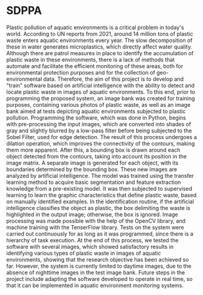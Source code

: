 # SDPPA
Plastic pollution of aquatic environments is a critical problem in today's world. According to UN reports from 2021, around 14 million tons of plastic waste enters aquatic environments every year. The slow decomposition of these in water generates microplastics, which directly affect water quality. Although there are patrol measures in place to identify the accumulation of plastic waste in these environments, there is a lack of methods that automate and facilitate the efficient monitoring of these areas, both for environmental protection purposes and for the collection of geo-environmental data. Therefore, the aim of this project is to develop and "train" software based on artificial intelligence with the ability to detect and locate plastic waste in images of aquatic environments. To this end, prior to programming the proposed system, an image bank was created for training purposes, containing various photos of plastic waste, as well as an image bank aimed at tests depicting aquatic environments subjected to plastic pollution. Programming the software, which was done in Python, begins with pre-processing the input images, which are converted into shades of gray and slightly blurred by a low-pass filter before being subjected to the Sobel Filter, used for edge detection. The result of this process undergoes a dilation operation, which improves the connectivity of the contours, making them more apparent. After this, a bounding box is drawn around each object detected from the contours, taking into account its position in the image matrix. A separate image is generated for each object, with its boundaries determined by the bounding box. These new images are analyzed by artificial intelligence. The model was trained using the transfer learning method to acquire basic segmentation and feature extraction knowledge from a pre-existing model. It was then subjected to supervised learning to learn the graphic characteristics that define plastic waste, based on manually identified examples. In the identification routine, if the artificial intelligence classifies the object as plastic, the box delimiting the waste is highlighted in the output image; otherwise, the box is ignored. Image processing was made possible with the help of the OpenCV library, and machine training with the TenserFlow library. Tests on the system were carried out continuously for as long as it was programmed, since there is a hierarchy of task execution. At the end of this process, we tested the software with several images, which showed satisfactory results in identifying various types of plastic waste in images of aquatic environments, showing that the research objective has been achieved so far. However, the system is currently limited to daytime images, due to the absence of nighttime images in the test image bank. Future steps in the project include adapting the software developed to operate in real time, so that it can be implemented in aquatic environment monitoring systems. 

